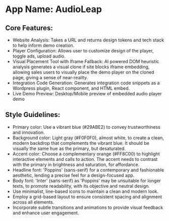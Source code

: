# **App Name**: AudioLeap

## Core Features:

- Website Analysis: Takes a URL and returns design tokens and tech stack to help inform demo creation.
- Player Configuration: Allows user to customize design of the player, toggle ads, upload audio.
- Visual Placement Tool with Iframe Fallback: AI powered DOM heuristic analysis generates a visual clone if site blocks iframe embedding, allowing sales users to visually place the demo player on the cloned page, giving a sense of near-reality.
- Integration Code Generation: Generates integration code snippets as a Wordpress plugin, React component, and HTML embed.
- Live Demo Preview: Desktop/Mobile preview of embedded audio player demo

## Style Guidelines:

- Primary color: Use a vibrant blue (#29ABE2) to convey trustworthiness and innovation.
- Background color: Light gray (#F0F0F0), almost white, to create a clean, modern backdrop that complements the vibrant blue. It should be visually the same hue as the primary, but desaturated.
- Accent color: Choose a complementary orange (#FF8C00) to highlight interactive elements and calls to action. The accent needs to contrast with the primary in brightness and saturation, for affordance.
- Headline font: 'Poppins' (sans-serif) for a contemporary and fashionable aesthetic, lending a precise feel for a design-focused app.
- Body font: 'Inter' (sans-serif) as 'Poppins' may be unsuitable for longer texts, to promote readability, with its objective and neutral design.
- Use minimalist, line-based icons to maintain a clean and modern look.
- Employ a grid-based layout to ensure consistent spacing and alignment across all elements.
- Incorporate subtle transitions and animations to provide visual feedback and enhance user engagement.
